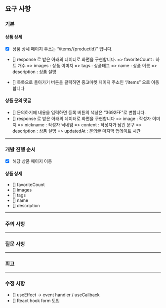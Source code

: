 ## 요구 사항

### 기본

#### 상품 상세

- [x] 상품 상세 페이지 주소는 “/items/{productId}” 입니다.
- [] response 로 받은 아래의 데이터로 화면을 구현합니다.
  => favoriteCount : 하트 개수
  => images : 상품 이미지
  => tags : 상품태그
  => name : 상품 이름
  => description : 상품 설명

- [] 목록으로 돌아가기 버튼을 클릭하면 중고마켓 페이지 주소인 “/items” 으로 이동합니다

#### 상품 문의 댓글

- [] 문의하기에 내용을 입력하면 등록 버튼의 색상은 “3692FF”로 변합니다.
- [] response 로 받은 아래의 데이터로 화면을 구현합니다
  => image : 작성자 이미지
  => nickname : 작성자 닉네임
  => content : 작성자가 남긴 문구
  => description : 상품 설명
  => updatedAt : 문의글 마지막 업데이트 시간

---

### 개발 진행 순서

- [x] 해당 상품 페이지 이동

#### 상품 상세

- [] favoriteCount
- [] images
- [] tags
- [] name
- [] description

---

### 주의 사항

---

### 질문 사항

---

### 회고

---

### 수정 사항

- [] useEffect -> event handler / useCallback
- [] React hook form 도입
